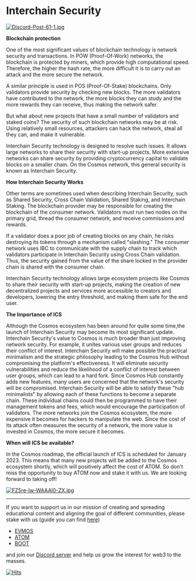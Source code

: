 # Interchain Security #

[![Discord-Post-61-1.jpg](https://i.postimg.cc/qR9SjMK8/Discord-Post-61-1.jpg)](https://postimg.cc/ZBxwqmVR)

**Blockchain protection**

One of the most significant values ​​of blockchain technology is network security and transactions. In POW (Proof-Of-Work) networks, the blockchain is protected by miners, which provide high computational speed. Therefore, the higher the hash rate, the more difficult it is to carry out an attack and the more secure the network.

A similar principle is used in POS (Proof-Of-Stake) blockchains. Only validators provide security by checking new blocks. The more validators have contributed to the network, the more blocks they can study and the more rewards they can receive, thus making the network safer.


But what about new projects that have a small number of validators and staked coins? The security of such blockchain networks may be at risk. Using relatively small resources, attackers can hack the network, steal all they can, and make it vulnerable.

Interchain Security technology is designed to resolve such issues. It allows large networks to share their security with start-up projects. More extensive networks can share security by providing cryptocurrency capital to validate blocks on a smaller chain. On the Cosmos network, this general security is known as Interchain Security.

**How Interchain Security Works**

Other terms are sometimes used when describing Interchain Security, such as Shared Security, Cross Chain Validation, Shared Staking, and Interchain Staking. The blockchain provider may be responsible for creating the blockchain of the consumer network. Validators must run two nodes on the primary grid, thread the consumer network, and receive commissions and rewards.

If a validator does a poor job of creating blocks on any chain, he risks destroying its tokens through a mechanism called "slashing." The consumer network uses IBC to communicate with the supply chain to track which validators participate in Interchain Security using Cross Chain validation. Thus, the security gained from the value of the share locked in the provider chain is shared with the consumer chain.

Interchain Security technology allows large ecosystem projects like Cosmos to share their security with start-up projects, making the creation of new decentralized projects and services more accessible to creators and developers, lowering the entry threshold, and making them safe for the end user.

**The Importance of ICS**

Although the Cosmos ecosystem has been around for quite some time,the launch of Interchain Security may become its most significant update. Interchain Security's value to Cosmos is much broader than just improving network security. For example, it unites various user groups and reduces their conflict of interest. Interchain Security will make possible the practical minimalism and the strategic philosophy leading to the Cosmos Hub without compromising the platform's effectiveness. It will eliminate security vulnerabilities and reduce the likelihood of a conflict of interest between user groups, which can lead to a hard fork. Since Cosmos Hub constantly adds new features, many users are concerned that the network's security will be compromised. Interchain Security will be able to satisfy these "hub minimalists" by allowing each of these functions to become a separate chain. These individual chains could then be programmed to have their management tokens and fees, which would encourage the participation of validators. The more networks join the Cosmos ecosystem, the more expensive it becomes for hackers to manipulate the web. Since the cost of its attack often measures the security of a network, the more value is invested in Cosmos, the more secure it becomes.

**When will ICS be available?**

In the Cosmos roadmap, the official launch of ICS is scheduled for January 2023. This means that many new projects will be added to the Cosmos ecosystem shortly, which will positively affect the cost of ATOM. So don't miss the opportunity to buy ATOM now and stake it with us.
We are looking forward to taking off!

[![FZ5re-Iw-WAAAl0-ZX.jpg](https://i.postimg.cc/XJ2sHc0P/FZ5re-Iw-WAAAl0-ZX.jpg)](https://postimg.cc/dkyRDC3R)

------------------------------------------------------------------------------------------------------------------------------------------------------------------
If you want to support us in our mission of creating and spreading educational content and aligning the goal of different communities, please stake with us (guide you can find [here](https://www.citizencosmos.space/staking)) 
- [EVMOS](https://www.mintscan.io/evmos/validators/evmosvaloper1mtwvpdd57gpkyejd566s24afr9zm5ryq8gwpvj) 
- [ATOM](https://www.mintscan.io/cosmos/validators/cosmosvaloper1e859xaue4k2jzqw20cv6l7p3tmc378pc3k8g2u) 
- [BOOT](https://cyb.ai/network/bostrom/hero/bostromvaloper1f7nx65pmayfenpfwzwaamwas4ygmvalqj6dz5r)

and join our [Discord server](https://discord.gg/kJaG3EucCX) and help us grow the interest for web3 to the masses.


[![Hits](https://hits.seeyoufarm.com/api/count/incr/badge.svg?url=https%3A%2F%2Fcitizen-cosmos.github.io%2Fblog%2FICS.html&count_bg=%2379C83D&title_bg=%23555555&icon=&icon_color=%23E7E7E7&title=hits&edge_flat=false)](https://hits.seeyoufarm.com) 
